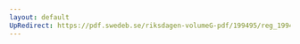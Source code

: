 ```yaml
---
layout: default
UpRedirect: https://pdf.swedeb.se/riksdagen-volumeG-pdf/199495/reg_199495/reg_199495_0256.pdf
---
```

